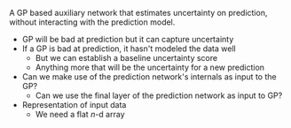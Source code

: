 A GP based auxiliary network that estimates uncertainty on prediction, without interacting with the prediction model.

- GP will be bad at prediction but it can capture uncertainty
- If a GP is bad at prediction, it hasn't modeled the data well
  - But we can establish a baseline uncertainty score
  - Anything more that will be the uncertainty for a new prediction
- Can we make use of the prediction network's internals as input to the GP?
  - Can we use the final layer of the prediction network as input to GP?
- Representation of input data
  - We need a flat $n$-d array